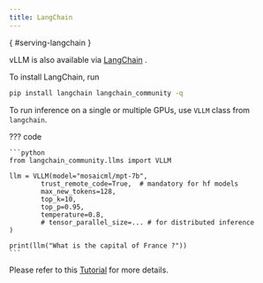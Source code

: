 ```yaml
---
title: LangChain
---
```

[](){ #serving-langchain }

vLLM is also available via [LangChain](https://github.com/langchain-ai/langchain) .

To install LangChain, run

```bash
pip install langchain langchain_community -q
```

To run inference on a single or multiple GPUs, use `VLLM` class from `langchain`.

??? code

    ```python
    from langchain_community.llms import VLLM

    llm = VLLM(model="mosaicml/mpt-7b",
            trust_remote_code=True,  # mandatory for hf models
            max_new_tokens=128,
            top_k=10,
            top_p=0.95,
            temperature=0.8,
            # tensor_parallel_size=... # for distributed inference
    )

    print(llm("What is the capital of France ?"))
    ```

Please refer to this [Tutorial](https://python.langchain.com/docs/integrations/llms/vllm) for more details.

